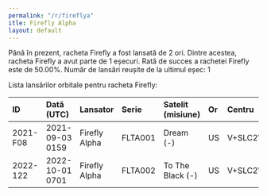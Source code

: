 ```yaml
---
permalink: "/r/fireflya"
itle: Firefly Alpha
layout: default
---
```


Până în prezent, racheta Firefly a fost lansată de 2 ori.
Dintre acestea, racheta Firefly a avut parte de 1 eșecuri.
Rată de succes a rachetei Firefly este de 50.00%.
Număr de lansări reușite de la ultimul eșec: 1

Lista lansărilor orbitale pentru racheta Firefly:


| ID       | Dată (UTC)      | Lansator      | Serie   | Satelit (misiune)   | Or   | Centru   | R   |
|:---------|:----------------|:--------------|:--------|:--------------------|:-----|:---------|:----|
| 2021-F08 | 2021-09-03 0159 | Firefly Alpha | FLTA001 | Dream (-)           | US   | V+SLC2W  | F   |
| 2022-122 | 2022-10-01 0701 | Firefly Alpha | FLTA002 | To The Black (-)    | US   | V+SLC2W  | S   |

